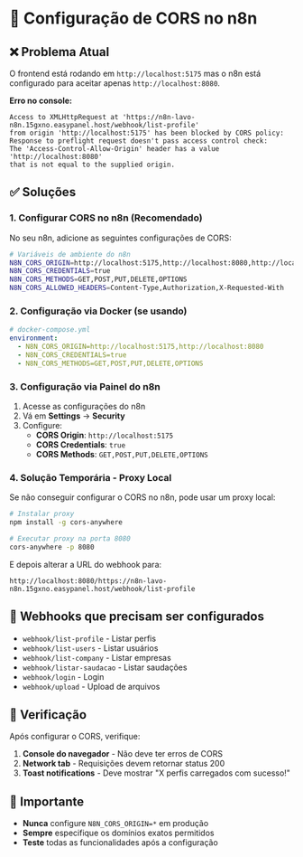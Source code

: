 # 🔧 Configuração de CORS no n8n

## ❌ Problema Atual
O frontend está rodando em `http://localhost:5175` mas o n8n está configurado para aceitar apenas `http://localhost:8080`.

**Erro no console:**
```
Access to XMLHttpRequest at 'https://n8n-lavo-n8n.15gxno.easypanel.host/webhook/list-profile' 
from origin 'http://localhost:5175' has been blocked by CORS policy: 
Response to preflight request doesn't pass access control check: 
The 'Access-Control-Allow-Origin' header has a value 'http://localhost:8080' 
that is not equal to the supplied origin.
```

## ✅ Soluções

### 1. **Configurar CORS no n8n (Recomendado)**

No seu n8n, adicione as seguintes configurações de CORS:

```bash
# Variáveis de ambiente do n8n
N8N_CORS_ORIGIN=http://localhost:5175,http://localhost:8080,http://localhost:3000
N8N_CORS_CREDENTIALS=true
N8N_CORS_METHODS=GET,POST,PUT,DELETE,OPTIONS
N8N_CORS_ALLOWED_HEADERS=Content-Type,Authorization,X-Requested-With
```

### 2. **Configuração via Docker (se usando)**

```yaml
# docker-compose.yml
environment:
  - N8N_CORS_ORIGIN=http://localhost:5175,http://localhost:8080
  - N8N_CORS_CREDENTIALS=true
  - N8N_CORS_METHODS=GET,POST,PUT,DELETE,OPTIONS
```

### 3. **Configuração via Painel do n8n**

1. Acesse as configurações do n8n
2. Vá em **Settings** → **Security**
3. Configure:
   - **CORS Origin**: `http://localhost:5175`
   - **CORS Credentials**: `true`
   - **CORS Methods**: `GET,POST,PUT,DELETE,OPTIONS`

### 4. **Solução Temporária - Proxy Local**

Se não conseguir configurar o CORS no n8n, pode usar um proxy local:

```bash
# Instalar proxy
npm install -g cors-anywhere

# Executar proxy na porta 8080
cors-anywhere -p 8080
```

E depois alterar a URL do webhook para:
```
http://localhost:8080/https://n8n-lavo-n8n.15gxno.easypanel.host/webhook/list-profile
```

## 🎯 Webhooks que precisam ser configurados

- `webhook/list-profile` - Listar perfis
- `webhook/list-users` - Listar usuários  
- `webhook/list-company` - Listar empresas
- `webhook/listar-saudacao` - Listar saudações
- `webhook/login` - Login
- `webhook/upload` - Upload de arquivos

## 📝 Verificação

Após configurar o CORS, verifique:

1. **Console do navegador** - Não deve ter erros de CORS
2. **Network tab** - Requisições devem retornar status 200
3. **Toast notifications** - Deve mostrar "X perfis carregados com sucesso!"

## 🚨 Importante

- **Nunca** configure `N8N_CORS_ORIGIN=*` em produção
- **Sempre** especifique os domínios exatos permitidos
- **Teste** todas as funcionalidades após a configuração
